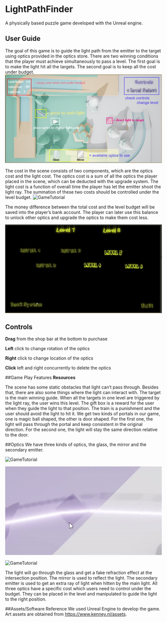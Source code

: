 # LightPathFinder
 A physically based puzzle game developed with the Unreal engine.

## User Guide
The goal of this game is to guide the light path from the emitter to the target using optics provided in the optics store. There are two winning conditions that the player must achieve simultaneously to pass a level. The first goal is to make the light hit all the targets. The second goal is to keep all the cost under budget.
![GameTutorial](./DemoResources/L1Tutorial.png)


The cost in the scene consists of two components, which are the optics cost and the light cost. The optics cost is a sum of all the optics the player placed in the scene, which can be deducted with the upgrade system. The light cost is a function of overall time the player has let the emitter shoot the light ray. The summation of these two costs should be controlled under the level budget. 
![GameTutorial](./DemoResources/cost1.gif)


The money difference between the total cost and the level budget will be saved into the player’s bank account. The player can later use this balance to unlock other optics and upgrade the optics to make them cost less.


![GameTutorial](./DemoResources/update.gif)


## Controls
**Drag** from the shop bar at the bottom to purchase

**Left** click to change rotation of the optics

**Right** click to change location of the optics

**Click** left and right concurrently to delete the optics

##Game Play Features
**Resources**

The scene has some static obstacles that light can’t pass through. Besides that, there are also some things where the light can interact with.
The target is the main winning guide. When all the targets in one level are triggered by the light ray, the user wins this level.
The gift box is a reward for the user when they guide the light to that position. 
The train is a punishment and the user should avoid the light to hit it.
We get two kinds of portals in our game, one is magic ball shaped, the other is door shaped. For the first one, the light will pass through the portal and keep consistent in the original direction. For the second one, the light will stay the same direction relative to the door.

##Optics
We have three kinds of optics, the glass, the mirror and the secondary emitter.

![GameTutorial](./DemoResources/mirror.gif)

![GameTutorial](./DemoResources/glass.gif)

![GameTutorial](./DemoResources/Semitter.gif)

The light will go through the glass and get a fake refraction effect at the intersection position. The mirror is used to reflect the light. The secondary emitter is used to get an extra ray of light when hitten by the main light. All three optics have a specific cost which users need to control under the budget. They can be placed in the level and manipulated to guide the light to the right position.


##Assets/Software Reference
We used Unreal Engine to develop the game.
Art assets are obtained from https://www.kenney.nl/assets.

